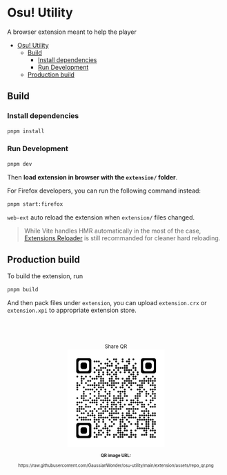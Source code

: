 # Osu! Utility

A browser extension meant to help the player

- [Osu! Utility](#osu-utility)
  - [Build](#build)
    - [Install dependencies](#install-dependencies)
    - [Run Development](#run-development)
  - [Production build](#production-build)

## Build

### Install dependencies

```bash
pnpm install
```

### Run Development

```bash
pnpm dev
```

Then **load extension in browser with the `extension/` folder**.

For Firefox developers, you can run the following command instead:

```bash
pnpm start:firefox
```

`web-ext` auto reload the extension when `extension/` files changed.

> While Vite handles HMR automatically in the most of the case, [Extensions Reloader](https://chrome.google.com/webstore/detail/fimgfedafeadlieiabdeeaodndnlbhid) is still recommanded for cleaner hard reloading.

## Production build

To build the extension, run

```bash
pnpm build
```

And then pack files under `extension`, you can upload `extension.crx` or `extension.xpi` to appropriate extension store.

<br /><br />

<!-- ![<https://github.com/GaussianWonder/osu-utility/>](./extension/assets/repo_qr.png?sanitize=true "https://github.com/GaussianWonder/osu-utility") -->

<p align="center">
<sub>Share QR</sub><br />
<!-- <img src="https://raw.githubusercontent.com/GaussianWonder/osu-utility/main/extension/assets/repo_qr.png" width="225px" height="225px" /><br /> -->
<img src="./extension/assets/repo_qr.png" width="225px" height="225px" /><br />
<sub>
<sub><b>QR image URL:</b></sub><br />
<sub>https://raw.githubusercontent.com/GaussianWonder/osu-utility/main/extension/assets/repo_qr.png</sub><br />
</sub>
</p>
